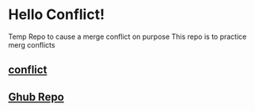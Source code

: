 # Hello Conflict!
Temp Repo to cause a merge conflict on purpose 
This repo is to practice merg conflicts


## [conflict](https://github.com/michaelhintz16/hello-conflict/commit/34c0e067be4d24b0f7784e22ffd323439e518278)
## [Ghub Repo](https://github.com/michaelhintz16/hello-conflict)
